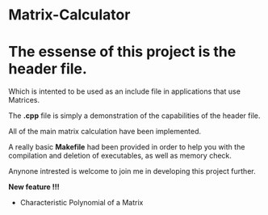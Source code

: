 # Matrix-Calculator

# The essense of this project is the header file.
Which is intented to be used as an include file in applications that use Matrices.

The __.cpp__ file is simply a demonstration of the capabilities of the header file.

All of the main matrix calculation have been implemented.

A really basic __Makefile__ had been provided in order to help you with the compilation and deletion of executables, as well as memory check.

Anynone intrested is welcome to join me in developing this project further.

__New feature !!!__
- Characteristic Polynomial of a Matrix
